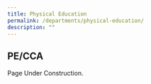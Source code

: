 ```yaml
---
title: Physical Education
permalink: /departments/physical-education/
description: ""
---
```

## PE/CCA

Page Under Construction.